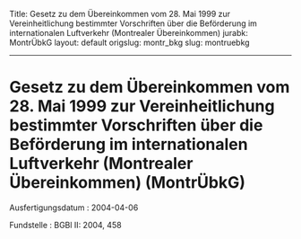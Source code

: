 Title: Gesetz zu dem Übereinkommen vom 28. Mai 1999 zur Vereinheitlichung bestimmter
  Vorschriften über die Beförderung im internationalen Luftverkehr (Montrealer Übereinkommen)
jurabk: MontrÜbkG
layout: default
origslug: montr_bkg
slug: montruebkg

---

# Gesetz zu dem Übereinkommen vom 28. Mai 1999 zur Vereinheitlichung bestimmter Vorschriften über die Beförderung im internationalen Luftverkehr (Montrealer Übereinkommen) (MontrÜbkG)

Ausfertigungsdatum
:   2004-04-06

Fundstelle
:   BGBl II: 2004, 458

